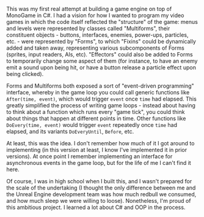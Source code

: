 This was my first real attempt at building a game engine on top of MonoGame in C#. I had a vision for how I wanted to program my video games in which the code itself reflected the "structure" of the game: menus and levels were represented by classes called "Multiforms", their constituent objects - buttons, interfaces, enemies, power-ups, particles, etc. - were represented by "Forms", to which "Fixins" could be dynamically added and taken away, representing various subcomponents of Forms (sprites, input readers, AIs, etc). "Effectors" could also be added to Forms to temporarily change some aspect of them (for instance, to have an enemy emit a sound upon being hit, or have a button release a particle effect upon being clicked). 

Forms and Multiforms both exposed a sort of "event-driven programming" interface, whereby in the game loop you could call generic functions like ``After(time, event)``, which would trigger ``event`` once ``time`` had elapsed. This greatly simplified the process of writing game loops - instead about having to think about a function which runs every "game tick", you could think about things that happen at different points in time. Other functions like ``DoEvery(time, event)`` would trigger ``event`` repeatedly once ``time`` had elapsed, and its variants ``DoEveryUntil``, ``Before``, etc.
 
At least, this was the idea. I don't remember how much of it I got around to implementing (in this version at least, I know I've implemented it in prior versions). At once point I remember implementing an interface for asynchronous events in the game loop, but for the life of me I can't find it here.

Of course, I was in high school when I built this, and I wasn't prepared for the scale of the undertaking (I thought the only difference between me and the Unreal Engine development team was how much redbull we consumed, and how much sleep we were willing to loose). Nonetheless, I'm proud of this ambitious project. I learned a lot about C# and OOP in the process.
